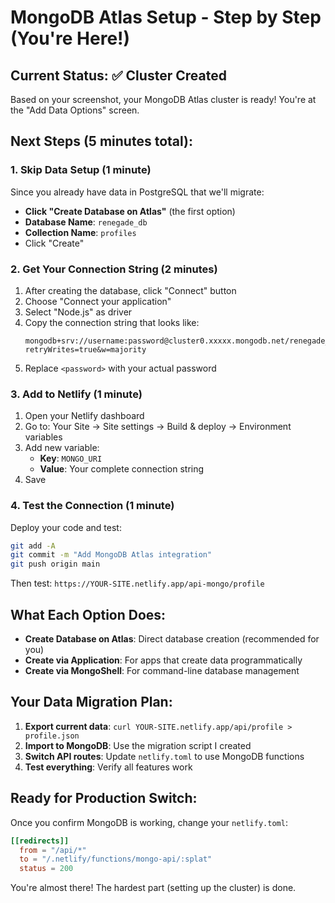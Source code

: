 # MongoDB Atlas Setup - Step by Step (You're Here!)

## Current Status: ✅ Cluster Created
Based on your screenshot, your MongoDB Atlas cluster is ready! You're at the "Add Data Options" screen.

## Next Steps (5 minutes total):

### 1. Skip Data Setup (1 minute)
Since you already have data in PostgreSQL that we'll migrate:
- **Click "Create Database on Atlas"** (the first option)
- **Database Name**: `renegade_db`
- **Collection Name**: `profiles`
- Click "Create"

### 2. Get Your Connection String (2 minutes)
1. After creating the database, click "Connect" button
2. Choose "Connect your application"
3. Select "Node.js" as driver
4. Copy the connection string that looks like:
   ```
   mongodb+srv://username:password@cluster0.xxxxx.mongodb.net/renegade_db?retryWrites=true&w=majority
   ```
5. Replace `<password>` with your actual password

### 3. Add to Netlify (1 minute)
1. Open your Netlify dashboard
2. Go to: Your Site → Site settings → Build & deploy → Environment variables
3. Add new variable:
   - **Key**: `MONGO_URI`
   - **Value**: Your complete connection string
4. Save

### 4. Test the Connection (1 minute)
Deploy your code and test:
```bash
git add -A
git commit -m "Add MongoDB Atlas integration"
git push origin main
```

Then test: `https://YOUR-SITE.netlify.app/api-mongo/profile`

## What Each Option Does:
- **Create Database on Atlas**: Direct database creation (recommended for you)
- **Create via Application**: For apps that create data programmatically
- **Create via MongoShell**: For command-line database management

## Your Data Migration Plan:
1. **Export current data**: `curl YOUR-SITE.netlify.app/api/profile > profile.json`
2. **Import to MongoDB**: Use the migration script I created
3. **Switch API routes**: Update `netlify.toml` to use MongoDB functions
4. **Test everything**: Verify all features work

## Ready for Production Switch:
Once you confirm MongoDB is working, change your `netlify.toml`:
```toml
[[redirects]]
  from = "/api/*"
  to = "/.netlify/functions/mongo-api/:splat"
  status = 200
```

You're almost there! The hardest part (setting up the cluster) is done.